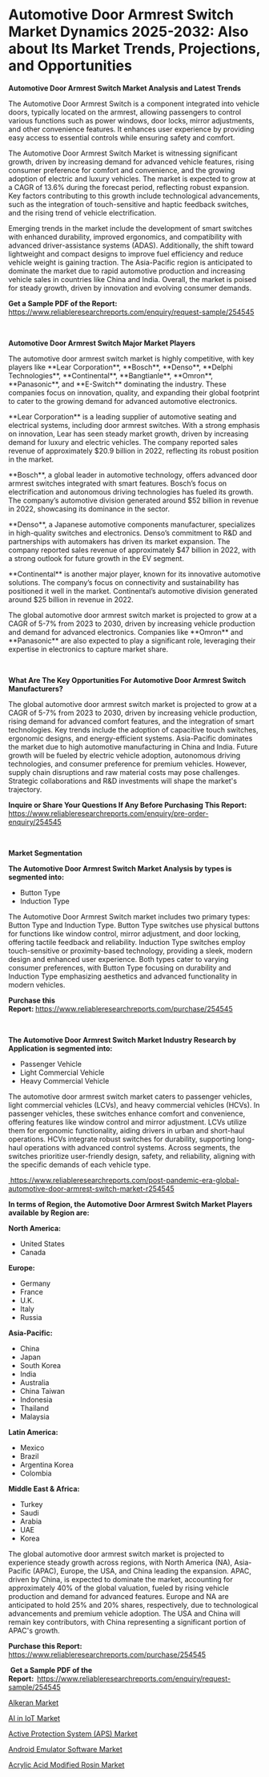 <p><h1>Automotive Door Armrest Switch Market Dynamics 2025-2032: Also about Its Market Trends, Projections, and Opportunities</h1></p><p><strong>Automotive Door Armrest Switch Market Analysis and Latest Trends</strong></p>
<p><p>The Automotive Door Armrest Switch is a component integrated into vehicle doors, typically located on the armrest, allowing passengers to control various functions such as power windows, door locks, mirror adjustments, and other convenience features. It enhances user experience by providing easy access to essential controls while ensuring safety and comfort.</p><p>The Automotive Door Armrest Switch Market is witnessing significant growth, driven by increasing demand for advanced vehicle features, rising consumer preference for comfort and convenience, and the growing adoption of electric and luxury vehicles. The market is expected to grow at a CAGR of 13.6% during the forecast period, reflecting robust expansion. Key factors contributing to this growth include technological advancements, such as the integration of touch-sensitive and haptic feedback switches, and the rising trend of vehicle electrification.</p><p>Emerging trends in the market include the development of smart switches with enhanced durability, improved ergonomics, and compatibility with advanced driver-assistance systems (ADAS). Additionally, the shift toward lightweight and compact designs to improve fuel efficiency and reduce vehicle weight is gaining traction. The Asia-Pacific region is anticipated to dominate the market due to rapid automotive production and increasing vehicle sales in countries like China and India. Overall, the market is poised for steady growth, driven by innovation and evolving consumer demands.</p></p>
<p><strong>Get a Sample PDF of the Report:&nbsp;</strong> <a href="https://www.reliableresearchreports.com/enquiry/request-sample/254545?utm_campaign=41&utm_medium=2&utm_source=Github&utm_content=ia&utm_term=21012025&utm_id=automotive-door-armrest-switch">https://www.reliableresearchreports.com/enquiry/request-sample/254545</a></p>
<p>&nbsp;</p>
<p><strong>Automotive Door Armrest Switch Major Market Players</strong></p>
<p><p>The automotive door armrest switch market is highly competitive, with key players like **Lear Corporation**, **Bosch**, **Denso**, **Delphi Technologies**, **Continental**, **Bangtianle**, **Omron**, **Panasonic**, and **E-Switch** dominating the industry. These companies focus on innovation, quality, and expanding their global footprint to cater to the growing demand for advanced automotive electronics.</p><p>**Lear Corporation** is a leading supplier of automotive seating and electrical systems, including door armrest switches. With a strong emphasis on innovation, Lear has seen steady market growth, driven by increasing demand for luxury and electric vehicles. The company reported sales revenue of approximately $20.9 billion in 2022, reflecting its robust position in the market.</p><p>**Bosch**, a global leader in automotive technology, offers advanced door armrest switches integrated with smart features. Bosch’s focus on electrification and autonomous driving technologies has fueled its growth. The company’s automotive division generated around $52 billion in revenue in 2022, showcasing its dominance in the sector.</p><p>**Denso**, a Japanese automotive components manufacturer, specializes in high-quality switches and electronics. Denso’s commitment to R&D and partnerships with automakers has driven its market expansion. The company reported sales revenue of approximately $47 billion in 2022, with a strong outlook for future growth in the EV segment.</p><p>**Continental** is another major player, known for its innovative automotive solutions. The company’s focus on connectivity and sustainability has positioned it well in the market. Continental’s automotive division generated around $25 billion in revenue in 2022.</p><p>The global automotive door armrest switch market is projected to grow at a CAGR of 5-7% from 2023 to 2030, driven by increasing vehicle production and demand for advanced electronics. Companies like **Omron** and **Panasonic** are also expected to play a significant role, leveraging their expertise in electronics to capture market share.</p></p>
<p>&nbsp;</p>
<p><strong>What Are The Key Opportunities For Automotive Door Armrest Switch Manufacturers?</strong></p>
<p><p>The global automotive door armrest switch market is projected to grow at a CAGR of 5-7% from 2023 to 2030, driven by increasing vehicle production, rising demand for advanced comfort features, and the integration of smart technologies. Key trends include the adoption of capacitive touch switches, ergonomic designs, and energy-efficient systems. Asia-Pacific dominates the market due to high automotive manufacturing in China and India. Future growth will be fueled by electric vehicle adoption, autonomous driving technologies, and consumer preference for premium vehicles. However, supply chain disruptions and raw material costs may pose challenges. Strategic collaborations and R&D investments will shape the market's trajectory.</p></p>
<p><strong>Inquire or Share Your Questions If Any Before Purchasing This Report:</strong> <a href="https://www.reliableresearchreports.com/enquiry/pre-order-enquiry/254545?utm_campaign=41&utm_medium=2&utm_source=Github&utm_content=ia&utm_term=21012025&utm_id=automotive-door-armrest-switch">https://www.reliableresearchreports.com/enquiry/pre-order-enquiry/254545</a></p>
<p>&nbsp;</p>
<p><strong>Market Segmentation</strong></p>
<p><strong>The Automotive Door Armrest Switch Market Analysis by types is segmented into:</strong></p>
<p><ul><li>Button Type</li><li>Induction Type</li></ul></p>
<p><p>The Automotive Door Armrest Switch market includes two primary types: Button Type and Induction Type. Button Type switches use physical buttons for functions like window control, mirror adjustment, and door locking, offering tactile feedback and reliability. Induction Type switches employ touch-sensitive or proximity-based technology, providing a sleek, modern design and enhanced user experience. Both types cater to varying consumer preferences, with Button Type focusing on durability and Induction Type emphasizing aesthetics and advanced functionality in modern vehicles.</p></p>
<p><strong>Purchase this Report:&nbsp;</strong><a href="https://www.reliableresearchreports.com/purchase/254545?utm_campaign=41&utm_medium=2&utm_source=Github&utm_content=ia&utm_term=21012025&utm_id=automotive-door-armrest-switch">https://www.reliableresearchreports.com/purchase/254545</a></p>
<p>&nbsp;</p>
<p><strong>The Automotive Door Armrest Switch Market Industry Research by Application is segmented into:</strong></p>
<p><ul><li>Passenger Vehicle</li><li>Light Commercial Vehicle</li><li>Heavy Commercial Vehicle</li></ul></p>
<p><p>The automotive door armrest switch market caters to passenger vehicles, light commercial vehicles (LCVs), and heavy commercial vehicles (HCVs). In passenger vehicles, these switches enhance comfort and convenience, offering features like window control and mirror adjustment. LCVs utilize them for ergonomic functionality, aiding drivers in urban and short-haul operations. HCVs integrate robust switches for durability, supporting long-haul operations with advanced control systems. Across segments, the switches prioritize user-friendly design, safety, and reliability, aligning with the specific demands of each vehicle type.</p></p>
<p><a href="https://www.reliableresearchreports.com/post-pandemic-era-global-automotive-door-armrest-switch-market-r254545?utm_campaign=41&utm_medium=2&utm_source=Github&utm_content=ia&utm_term=21012025&utm_id=automotive-door-armrest-switch">&nbsp;https://www.reliableresearchreports.com/post-pandemic-era-global-automotive-door-armrest-switch-market-r254545</a></p>
<p><strong>In terms of Region, the Automotive Door Armrest Switch Market Players available by Region are:</strong></p>
<p>
    <p> <strong> North America: </strong>
        <ul>
            <li>United States</li>
            <li>Canada</li>
        </ul>
        </p> 
    <p> <strong> Europe: </strong>
        <ul>
            <li>Germany</li>
            <li>France</li>
            <li>U.K.</li>
            <li>Italy</li>
            <li>Russia</li>
        </ul>
        </p> 
    <p> <strong> Asia-Pacific: </strong>
        <ul>
            <li>China</li>
            <li>Japan</li>
            <li>South Korea</li>
            <li>India</li>
            <li>Australia</li>
            <li>China Taiwan</li>
            <li>Indonesia</li>
            <li>Thailand</li>
            <li>Malaysia</li>
        </ul>
        </p> 
    <p> <strong> Latin America: </strong>
        <ul>
            <li>Mexico</li>
            <li>Brazil</li>
            <li>Argentina Korea</li>
            <li>Colombia</li>
        </ul>
        </p> 
    <p> <strong> Middle East & Africa: </strong>
        <ul>
            <li>Turkey</li>
            <li>Saudi</li>
            <li>Arabia</li>
            <li>UAE</li>
            <li>Korea</li>
        </ul>
    </p>
    </p>
<p><p>The global automotive door armrest switch market is projected to experience steady growth across regions, with North America (NA), Asia-Pacific (APAC), Europe, the USA, and China leading the expansion. APAC, driven by China, is expected to dominate the market, accounting for approximately 40% of the global valuation, fueled by rising vehicle production and demand for advanced features. Europe and NA are anticipated to hold 25% and 20% shares, respectively, due to technological advancements and premium vehicle adoption. The USA and China will remain key contributors, with China representing a significant portion of APAC's growth.</p></p>
<p><strong>Purchase this Report: </strong><a href="https://www.reliableresearchreports.com/purchase/254545?utm_campaign=41&utm_medium=2&utm_source=Github&utm_content=ia&utm_term=21012025&utm_id=automotive-door-armrest-switch">https://www.reliableresearchreports.com/purchase/254545</a></p>
<p>&nbsp;<strong>Get a Sample PDF of the Report:&nbsp;&nbsp;</strong><a href="https://www.reliableresearchreports.com/enquiry/request-sample/254545?utm_campaign=41&utm_medium=2&utm_source=Github&utm_content=ia&utm_term=21012025&utm_id=automotive-door-armrest-switch">https://www.reliableresearchreports.com/enquiry/request-sample/254545</a></p>
<p><strong></strong></p>
<p><p><a href="https://github.com/ParvinKhatun77/Market-Research-Report-List-1/blob/main/alkeran-market.md?utm_campaign=41&utm_medium=2&utm_source=Github&utm_content=ia&utm_term=21012025&utm_id=automotive-door-armrest-switch">Alkeran Market</a></p><p><a href="https://github.com/abbislposival/Market-Research-Report-List-1/blob/main/ai-in-iot-market.md?utm_campaign=41&utm_medium=2&utm_source=Github&utm_content=ia&utm_term=21012025&utm_id=automotive-door-armrest-switch">AI in IoT Market</a></p><p><a href="https://github.com/DixieGrimes/Market-Research-Report-List-1/blob/main/active-protection-system-aps-market.md?utm_campaign=41&utm_medium=2&utm_source=Github&utm_content=ia&utm_term=21012025&utm_id=automotive-door-armrest-switch">Active Protection System (APS) Market</a></p><p><a href="https://github.com/stephaniwo144/Market-Research-Report-List-1/blob/main/android-emulator-software-market.md?utm_campaign=41&utm_medium=2&utm_source=Github&utm_content=ia&utm_term=21012025&utm_id=automotive-door-armrest-switch">Android Emulator Software Market</a></p><p><a href="https://github.com/nathandecarvalho/Market-Research-Report-List-5/blob/main/acrylic-acid-modified-rosin-market.md?utm_campaign=41&utm_medium=2&utm_source=Github&utm_content=ia&utm_term=21012025&utm_id=automotive-door-armrest-switch">Acrylic Acid Modified Rosin Market</a></p></p>